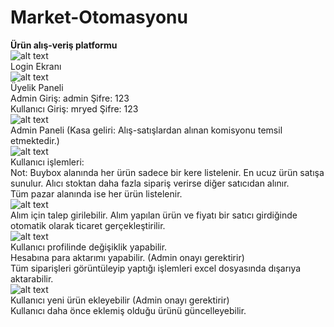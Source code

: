 # Market-Otomasyonu
**Ürün alış-veriş platformu** <br>
![alt text](https://mryed.com/wp-content/uploads/2022/02/c-borsa-proje.png) <br>
Login Ekranı <br>
![alt text](https://mryed.com/wp-content/uploads/2022/02/c-uyelik-girisi.png) <br>
Üyelik Paneli <br>
Admin Giriş: admin Şifre: 123 <br>
Kullanıcı Giriş: mryed Şifre: 123 <br>
![alt text](https://mryed.com/wp-content/uploads/2022/02/c-admin-paneli.png) <br>
Admin Paneli (Kasa geliri: Alış-satışlardan alınan komisyonu temsil etmektedir.) <br>
![alt text](https://imgyukle.com/f/2022/01/09/oL2qTY.png) <br>
Kullanıcı işlemleri: <br>
Not: Buybox alanında her ürün sadece bir kere listelenir. En ucuz ürün satışa sunulur. Alıcı stoktan daha fazla sipariş verirse diğer satıcıdan alınır. <br>
Tüm pazar alanında ise her ürün listelenir. <br>
![alt text](https://imgyukle.com/f/2022/01/09/oLUXnp.png) <br>
Alım için talep girilebilir. Alım yapılan ürün ve fiyatı bir satıcı girdiğinde otomatik olarak ticaret gerçekleştirilir.<br>
![alt text](https://imgyukle.com/f/2022/01/09/oLUKX1.png) <br>
Kullanıcı profilinde değişiklik yapabilir. <br>
Hesabına para aktarımı yapabilir. (Admin onayı gerektirir) <br>
Tüm siparişleri görüntüleyip yaptığı işlemleri excel dosyasında dışarıya aktarabilir. <br>
![alt text](https://imgyukle.com/f/2022/01/09/oLWoJ6.png) <br>
Kullanıcı yeni ürün ekleyebilir (Admin onayı gerektirir) <br>
Kullanıcı daha önce eklemiş olduğu ürünü güncelleyebilir.
